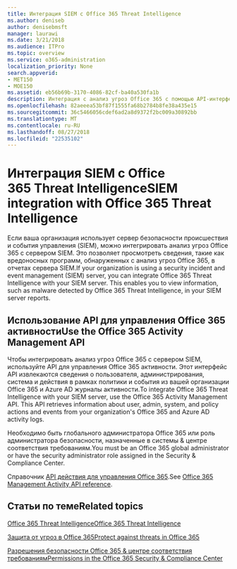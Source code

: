 ```yaml
---
title: Интеграция SIEM с Office 365 Threat Intelligence
ms.author: deniseb
author: denisebmsft
manager: laurawi
ms.date: 3/21/2018
ms.audience: ITPro
ms.topic: overview
ms.service: o365-administration
localization_priority: None
search.appverid:
- MET150
- MOE150
ms.assetid: eb56b69b-3170-4086-82cf-ba40a530fa1b
description: Интеграция с анализ угроз Office 365 с помощью API-интерфейса управления Office 365 активности сервера SIEM вашей организации.
ms.openlocfilehash: 82aeeea53bf87f1555fa68b2784b8fe38a435e15
ms.sourcegitcommit: 36c5466056cdef6ad2a8d9372f2bc009a30892bb
ms.translationtype: MT
ms.contentlocale: ru-RU
ms.lasthandoff: 08/27/2018
ms.locfileid: "22535102"
---
```

# <a name="siem-integration-with-office-365-threat-intelligence"></a><span data-ttu-id="87cd1-103">Интеграция SIEM с Office 365 Threat Intelligence</span><span class="sxs-lookup"><span data-stu-id="87cd1-103">SIEM integration with Office 365 Threat Intelligence</span></span>

<span data-ttu-id="87cd1-p101">Если ваша организация использует сервер безопасности происшествия и события управления (SIEM), можно интегрировать анализ угроз Office 365 с сервером SIEM. Это позволяет просмотреть сведения, такие как вредоносных программ, обнаруженных с анализ угроз Office 365, в отчетах сервера SIEM.</span><span class="sxs-lookup"><span data-stu-id="87cd1-p101">If your organization is using a security incident and event management (SIEM) server, you can integrate Office 365 Threat Intelligence with your SIEM server. This enables you to view information, such as malware detected by Office 365 Threat Intelligence, in your SIEM server reports.</span></span>
  
## <a name="use-the-office-365-activity-management-api"></a><span data-ttu-id="87cd1-106">Использование API для управления Office 365 активности</span><span class="sxs-lookup"><span data-stu-id="87cd1-106">Use the Office 365 Activity Management API</span></span>

<span data-ttu-id="87cd1-p102">Чтобы интегрировать анализ угроз Office 365 с сервером SIEM, используйте API для управления Office 365 активности. Этот интерфейс API извлекаются сведения о пользователя, администрирования, система и действия в рамках политики и события из вашей организации Office 365 и Azure AD журналы активности.</span><span class="sxs-lookup"><span data-stu-id="87cd1-p102">To integrate Office 365 Threat Intelligence with your SIEM server, use the Office 365 Activity Management API. This API retrieves information about user, admin, system, and policy actions and events from your organization's Office 365 and Azure AD activity logs.</span></span> 
  
<span data-ttu-id="87cd1-109">Необходимо быть глобального администратора Office 365 или роль администратора безопасности, назначенные в системы &amp; центре соответствия требованиям.</span><span class="sxs-lookup"><span data-stu-id="87cd1-109">You must be an Office 365 global administrator or have the security administrator role assigned in the Security &amp; Compliance Center.</span></span>
  
<span data-ttu-id="87cd1-110">Справочник [API действия для управления Office 365](https://msdn.microsoft.com/en-us/office-365/office-365-management-activity-api-reference).</span><span class="sxs-lookup"><span data-stu-id="87cd1-110">See [Office 365 Management Activity API reference](https://msdn.microsoft.com/en-us/office-365/office-365-management-activity-api-reference).</span></span>
  
## <a name="related-topics"></a><span data-ttu-id="87cd1-111">Статьи по теме</span><span class="sxs-lookup"><span data-stu-id="87cd1-111">Related topics</span></span>

[<span data-ttu-id="87cd1-112">Office 365 Threat Intelligence</span><span class="sxs-lookup"><span data-stu-id="87cd1-112">Office 365 Threat Intelligence</span></span>](office-365-ti.md)
  
[<span data-ttu-id="87cd1-113">Защита от угроз в Office 365</span><span class="sxs-lookup"><span data-stu-id="87cd1-113">Protect against threats in Office 365</span></span>](protect-against-threats.md)
  
[<span data-ttu-id="87cd1-114">Разрешения безопасности Office 365 &amp; центре соответствия требованиям</span><span class="sxs-lookup"><span data-stu-id="87cd1-114">Permissions in the Office 365 Security &amp; Compliance Center</span></span>](permissions-in-the-security-and-compliance-center.md)
  

